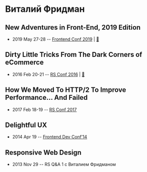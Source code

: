 # Виталий Фридман

## New Adventures in Front-End, 2019 Edition
- 2019 May 27-28 -- [Frontend Conf 2019](https://www.youtube.com/watch?v=Wz17FARavd0)  | [:notebook:](https://www.dropbox.com/sh/kg71jju3yvj5jqw/AAAGCH5bqruyDSvQMIUwBCkJa/%D0%9A%D0%BE%D0%BD%D0%B3%D1%80%D0%B5%D1%81%D1%81-%D1%85%D0%BE%D0%BB%D0%BB/27.05/8.New%20Adventures%20in%20Front-End%202019%20Edition_%D0%92%D0%B8%D1%82%D0%B0%D0%BB%D0%B8%D0%B9%20%D0%A4%D1%80%D0%B8%D0%B4%D0%BC%D0%B0%D0%BD_%D0%B2%D0%B5%D1%80.1.pdf?dl=0)  
## Dirty Little Tricks From The Dark Corners of eCommerce
- 2016 Feb 20-21 -- [RS Conf 2016](https://www.youtube.com/watch?v=R-n_E0U1zC4)  | [:notebook:](https://www.youtube.com/watch?v=VVnvFAOXZvo)  
## How We Moved To HTTP&#x2F;2 To Improve Performance... And Failed
- 2017 Feb 18-19 -- [RS Conf 2017](https://www.youtube.com/watch?v=whFhyHysYYg)    
## Delightful UX
- 2014 Apr 19 -- [Frontend Dev Conf’14](https://www.youtube.com/watch?v=By3qHQbh8Qs)    
## Responsive Web Design
- 2013 Nov 29 -- RS Q&amp;A 1 c Виталием Фридманом    
